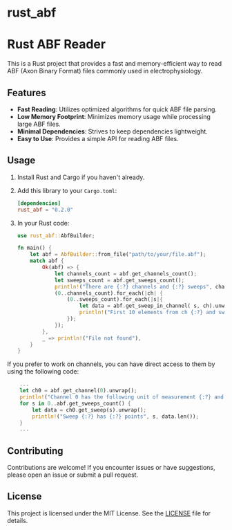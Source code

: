 # rust_abf

# Rust ABF Reader

This is a Rust project that provides a fast and memory-efficient way to read ABF (Axon Binary Format) files commonly used in electrophysiology.

## Features

- **Fast Reading**: Utilizes optimized algorithms for quick ABF file parsing.
- **Low Memory Footprint**: Minimizes memory usage while processing large ABF files.
- **Minimal Dependencies**: Strives to keep dependencies lightweight.
- **Easy to Use**: Provides a simple API for reading ABF files.

## Usage

1. Install Rust and Cargo if you haven't already.
2. Add this library to your `Cargo.toml`:

    ```toml
    [dependencies]
    rust_abf = "0.2.0"
    ```

3. In your Rust code:

    ```rust
    use rust_abf::AbfBuilder;

    fn main() {
        let abf = AbfBuilder::from_file("path/to/your/file.abf");
        match abf {
            Ok(abf) => {
                let channels_count = abf.get_channels_count();
                let sweeps_count = abf.get_sweeps_count();
                println!("There are {:?} channels and {:?} sweeps", channels_count, sweeps_count);
                (0..channels_count).for_each(|ch| {
                    (0..sweeps_count).for_each(|s|{
                        let data = abf.get_sweep_in_channel( s, ch).unwrap();
                        println!("First 10 elements from ch {:?} and sweep {:?}: {:?}", ch, s, &data[0..10]);
                    });
                });
            },
            _ => println!("File not found"),
        }
    }
    ```

If you prefer to work on channels, you can have direct access to them by using the following code:
```rust
    ...
    let ch0 = abf.get_channel(0).unwrap();
    println!("Channel 0 has the following unit of measurement {:?} and the following label {:?}", ch0.get_uom(), ch0.get_label());
    for s in 0..abf.get_sweeps_count() {
        let data = ch0.get_sweep(s).unwrap();
        println!("Sweep {:?} has {:?} points", s, data.len());
    }
    ...
``` 
## Contributing

Contributions are welcome! If you encounter issues or have suggestions, please open an issue or submit a pull request.

## License

This project is licensed under the MIT License. See the [LICENSE](LICENSE) file for details.